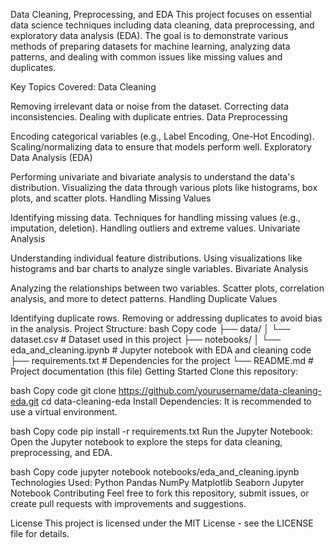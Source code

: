 Data Cleaning, Preprocessing, and EDA
This project focuses on essential data science techniques including data cleaning, data preprocessing, and exploratory data analysis (EDA). The goal is to demonstrate various methods of preparing datasets for machine learning, analyzing data patterns, and dealing with common issues like missing values and duplicates.

Key Topics Covered:
Data Cleaning

Removing irrelevant data or noise from the dataset.
Correcting data inconsistencies.
Dealing with duplicate entries.
Data Preprocessing

Encoding categorical variables (e.g., Label Encoding, One-Hot Encoding).
Scaling/normalizing data to ensure that models perform well.
Exploratory Data Analysis (EDA)

Performing univariate and bivariate analysis to understand the data's distribution.
Visualizing the data through various plots like histograms, box plots, and scatter plots.
Handling Missing Values

Identifying missing data.
Techniques for handling missing values (e.g., imputation, deletion).
Handling outliers and extreme values.
Univariate Analysis

Understanding individual feature distributions.
Using visualizations like histograms and bar charts to analyze single variables.
Bivariate Analysis

Analyzing the relationships between two variables.
Scatter plots, correlation analysis, and more to detect patterns.
Handling Duplicate Values

Identifying duplicate rows.
Removing or addressing duplicates to avoid bias in the analysis.
Project Structure:
bash
Copy code
├── data/
│   └── dataset.csv           # Dataset used in this project
├── notebooks/
│   └── eda_and_cleaning.ipynb # Jupyter notebook with EDA and cleaning code
├── requirements.txt          # Dependencies for the project
└── README.md                 # Project documentation (this file)
Getting Started
Clone this repository:

bash
Copy code
git clone https://github.com/yourusername/data-cleaning-eda.git
cd data-cleaning-eda
Install Dependencies: It is recommended to use a virtual environment.

bash
Copy code
pip install -r requirements.txt
Run the Jupyter Notebook: Open the Jupyter notebook to explore the steps for data cleaning, preprocessing, and EDA.

bash
Copy code
jupyter notebook notebooks/eda_and_cleaning.ipynb
Technologies Used:
Python
Pandas
NumPy
Matplotlib
Seaborn
Jupyter Notebook
Contributing
Feel free to fork this repository, submit issues, or create pull requests with improvements and suggestions.

License
This project is licensed under the MIT License - see the LICENSE file for details.

